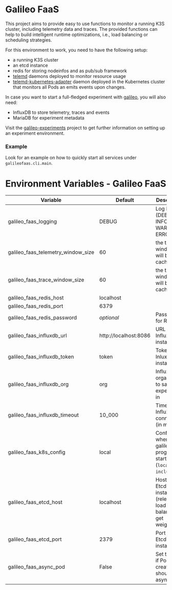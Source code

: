 # Galileo FaaS

This project aims to provide easy to use functions to monitor a running K3S cluster, including telemetry data and
traces. The provided functions can help to build intelligent runtime optimizations, i.e., load balancing or scheduling
strategies.

For this environment to work, you need to have the following setup:

* a running K3S cluster
* an etcd instance
* redis for storing nodeinfos and as pub/sub framework
* [telemd](https://github.com/edgerun/telemd/) daemons deployed to monitor resource usage
* [telemd-kubernetes-adapter](https://github.com/edgerun/telemd-kubernetes-adapter) daemon deployed in the Kubernetes
  cluster that monitors all Pods an emits events upon changes.

In case you want to start a full-fledged experiment with [galileo](https://github.com/edgerun/galileo), you will also
need:

* InfluxDB to store telemetry, traces and events
* MariaDB for experiment metadata

Visit the [galileo-experiments](https://github.com/edgerun/galileo-experiments)  project to get further information on
setting up an experiment environment.

### Example

Look for an example on how to quickly start all services under `galileofaas.cli.main`.

Environment Variables - Galileo FaaS
=====================

| Variable                           | Default                        | Description                                                                  |
|------------------------------------|--------------------------------|------------------------------------------------------------------------------|
| galileo_faas_logging               | DEBUG                          | Log level (DEBUG, INFO, WARN, ERROR)                                         |
| galileo_faas_telemetry_window_size | 60                             | the time window that will be cached, in s                                    | 
| galileo_faas_trace_window_size     | 60                             | the time window that will be cached, in s                                    | 
| galileo_faas_redis_host            | localhost                      |                                                                              |
| galileo_faas_redis_port            | 6379                           |                                                                              |
| galileo_faas_redis_password        | *optional*                     | Password for Redis                                                           |
| galileo_faas_influxdb_url          | http://localhost:8086          | URL to InfluxDB v2 instance                                                  |
| galileo_faas_influxdb_token        | token                          | Token for InluxDB instance                                                   |
| galileo_faas_influxdb_org          | org                            | InfluxDB organziation to save experiments in                                 |
| galileo_faas_influxdb_timeout      | 10_000                         | Timeout for InfluxDB connections (in ms)                                     |
| galileo_faas_k8s_config            | local                          | Configures where the galileo-faas program is started (`local` or `incluster`) |
| galileo_faas_etcd_host             | localhost                      | Host of the Etcd instance (relevant for load balancer to get weights)        |
| galileo_faas_etcd_port             | 2379                           | Port of the Etcd instance                                                    |
| galileo_faas_async_pod             | False                          | Set to True if Pod creation should by async                                  |